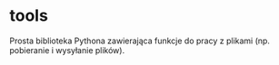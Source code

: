 # tools

Prosta biblioteka Pythona zawierająca funkcje do pracy z plikami (np. pobieranie i wysyłanie plików).

